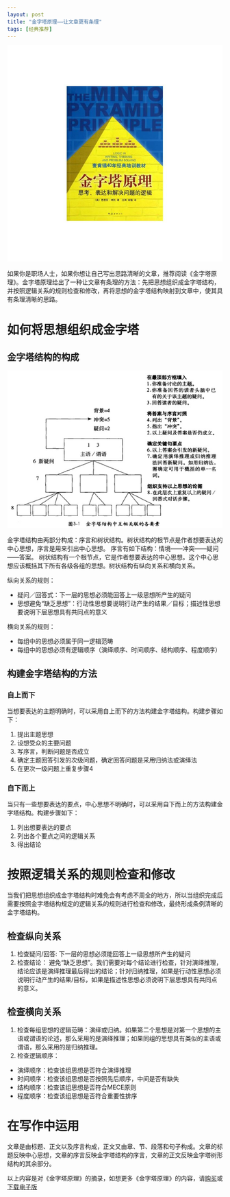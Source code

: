 ```yaml
---
layout: post
title: "金字塔原理——让文章更有条理"
tags: [经典推荐]
---
```


![金字塔原理](/images/articles/pyramid-principle.jpg)

如果你是职场人士，如果你想让自己写出思路清晰的文章，推荐阅读《金字塔原理》。金字塔原理给出了一种让文章有条理的方法：先把思想组织成金字塔结构，并按照逻辑关系的规则检查和修改，再将思想的金字塔结构映射到文章中，使其具有条理清晰的思路。

# 如何将思想组织成金字塔

## 金字塔结构的构成

![金字塔结构](/images/articles/pyramid-structure.jpg)

  金字塔结构由两部分构成：序言和树状结构。树状结构的根节点是作者想要表达的中心思想，序言是用来引出中心思想。
  序言有如下结构：情境——冲突——疑问——答案。
  树状结构有一个根节点，它是作者想要表达的中心思想。这个中心思想应该概括其下所有各级各组的思想。树状结构有纵向关系和横向关系。

  纵向关系的规则：

  * 疑问／回答式：下一层的思想必须能回答上一级思想所产生的疑问
  * 思想避免“缺乏思想”：行动性思想要说明行动产生的结果／目标；描述性思想要说明下层思想具有共同点的意义

  横向关系的规则：

  * 每组中的思想必须属于同一逻辑范畴
  * 每组中的思想必须有逻辑顺序（演绎顺序、时间顺序、结构顺序、程度顺序）


## 构建金字塔结构的方法

### 自上而下
  当想要表达的主题明确时，可以采用自上而下的方法构建金字塔结构。构建步骤如下：

  1. 提出主题思想
  2. 设想受众的主要问题
  3. 写序言，判断问题是否成立
  4. 确定主题回答引发的次级问题，确定回答问题是采用归纳法或演绎法
  5. 在更次一级问题上重复步骤4

### 自下而上
  当只有一些想要表达的要点，中心思想不明确时，可以采用自下而上的方法构建金字塔结构。构建步骤如下：

  1. 列出想要表达的要点
  2. 列出各个要点之间的逻辑关系
  3. 得出结论

# 按照逻辑关系的规则检查和修改

  当我们把思想组织成金字塔结构时难免会有考虑不周全的地方，所以当组织完成后需要按照金字塔结构规定的逻辑关系的规则进行检查和修改，最终形成条例清晰的金字塔结构。

## 检查纵向关系

  1. 检查疑问/回答: 下一层的思想必须能回答上一级思想所产生的疑问
  2. 检查结论： 避免“缺乏思想”。我们需要对每个结论进行检查，针对演绎推理，结论应该是演绎推理最后得出的结论；针对归纳推理，如果是行动性思想必须说明行动产生的结果/目标，如果是描述性思想必须说明下层思想具有共同点的意义。


## 检查横向关系

  1. 检查每组思想的逻辑范畴：演绎或归纳。如果第二个思想是对第一个思想的主语或谓语的论述，那么采用的是演绎推理；如果同组的思想具有类似的主语或谓语，那么采用的是归纳推理。
  2. 检查逻辑顺序：

  - 演绎顺序：检查该组思想是否符合演绎推理
  - 时间顺序：检查该组思想是否按照先后顺序，中间是否有缺失
  - 结构顺序：检查该组思想是否符合MECE原则
  - 程度顺序：检查该组思想是否符合重要性排序


# 在写作中运用
  文章是由标题、正文以及序言构成，正文又由章、节、段落和句子构成。文章的标题反映中心思想，文章的序言反映金字塔结构的序言，文章的正文反映金字塔树形结构的其余部分。


以上内容是对《金字塔原理》的摘录，如想更多《金字塔原理》的内容，请[购买](http://item.jd.com/1066484288.html)或[下载电子版](http://vdisk.weibo.com/s/BJj97O5nhNz3M)